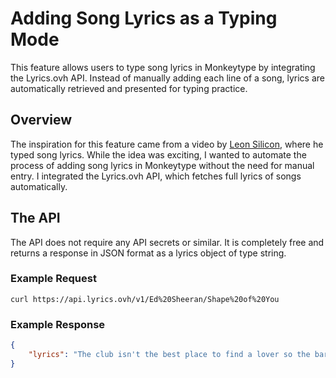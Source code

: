 # Adding Song Lyrics as a Typing Mode

This feature allows users to type song lyrics in Monkeytype by integrating the Lyrics.ovh API. Instead of manually adding each line of a song, lyrics are automatically retrieved and presented for typing practice.

## Overview

The inspiration for this feature came from a video by [Leon Silicon](https://www.youtube.com/shorts/fem97mdWnDU), where he typed song lyrics. While the idea was exciting, I wanted to automate the process of adding song lyrics in Monkeytype without the need for manual entry. I integrated the Lyrics.ovh API, which fetches full lyrics of songs automatically.

## The API

The API does not require any API secrets or similar. It is completely free and returns a response in JSON format as a lyrics object of type string.

### Example Request
```code bash
curl https://api.lyrics.ovh/v1/Ed%20Sheeran/Shape%20of%20You
```

### Example Response
```json
{
    "lyrics": "The club isn't the best place to find a lover so the bar is where I go\r\nMe and my friends at the table doing shots..."
}